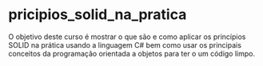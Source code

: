 # pricipios_solid_na_pratica
O objetivo deste curso é mostrar o que são e como aplicar os princípios SOLID na prática usando a linguagem C# bem como usar os principais conceitos da programação orientada a objetos para ter o um código limpo.
